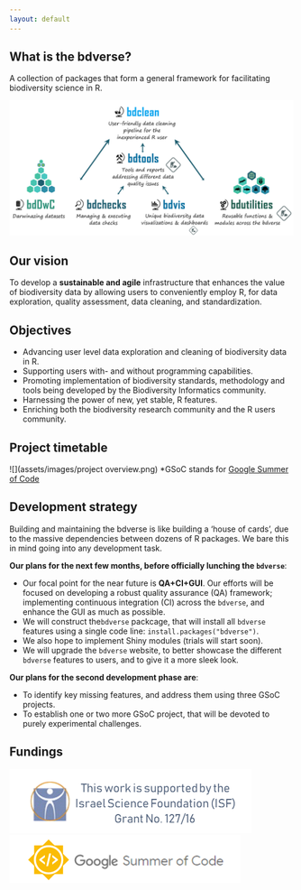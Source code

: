 ```yaml
---
layout: default
---
```


## What is the bdverse?

A collection of packages that form a general framework for facilitating biodiversity science in R.

![](assets/images/The-bdverse-no-head.png)
## Our vision

To develop a **sustainable and agile** infrastructure that enhances the value of biodiversity data by allowing users to conveniently employ R, for data exploration, quality assessment, data cleaning, and standardization. 


## Objectives

* Advancing user level data exploration and cleaning of biodiversity data in R.
* Supporting users with- and without programming capabilities.
* Promoting implementation of biodiversity standards, methodology and tools being developed by the Biodiversity Informatics community.
* Harnessing the power of new, yet stable, R features. 
* Enriching both the biodiversity research community and the R users community.


## Project timetable

![](assets/images/project overview.png)
*GSoC stands for <a href="https://summerofcode.withgoogle.com/" target="_blank">Google Summer of Code</a> 

## Development strategy

Building and maintaining the bdverse is like building a ‘house of cards’, due to the massive dependencies between dozens of R packages. We bare this in mind going into any development task. 

**Our plans for the next few months, before officially lunching the `bdverse`**:

* Our focal point for the near future is **QA+CI+GUI**. Our efforts will be focused on developing a robust quality assurance (QA) framework; implementing continuous integration (CI) across the `bdverse`, and enhance the GUI as much as possible.
* We will construct the`bdverse` packcage, that will install all `bdverse` features using a single code line: `install.packages("bdverse")`.
* We also hope to implement Shiny modules (trials will start soon).
* We will upgrade the `bdverse` website, to better showcase the different `bdverse` features to users, and to give it a more sleek look.

**Our plans for the second development phase are**:

* To identify key missing features, and address them using three GSoC projects.
* To establish one or two more GSoC project, that will be devoted to purely experimental challenges.


## Fundings

![](assets/images/ISF.png)
![](assets/images/GSoC.png)
